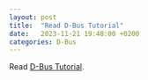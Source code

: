 ```yaml
---
layout: post
title:  "Read D-Bus Tutorial"
date:   2023-11-21 19:48:00 +0200
categories: D-Bus
---
```

Read [D-Bus Tutorial](https://dbus.freedesktop.org/doc/dbus-tutorial.html).
